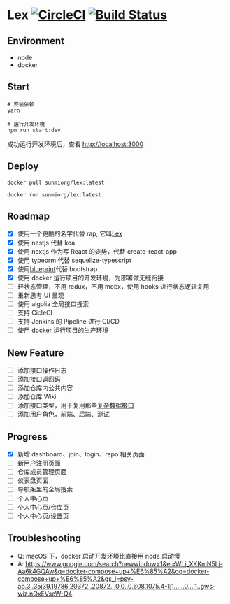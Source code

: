 # Lex [![CircleCI](https://circleci.com/gh/sunmi-web/lex/tree/master.svg?style=svg)](https://circleci.com/gh/sunmi-web/lex/tree/master) [![Build Status](http://jenkins-hlcx.sunmi.com/buildStatus/icon?job=lex%2Fmaster)](http://jenkins-hlcx.sunmi.com/job/lex/job/master/)

## Environment

- node
- docker

## Start

```shell
# 安装依赖
yarn

# 运行开发环境
npm run start:dev
```

成功运行开发环境后，查看 [http://localhost:3000](http://localhost:3000)

## Deploy

```shell
docker pull sunmiorg/lex:latest

docker run sunmiorg/lex:latest
```

## Roadmap

- [x] 使用一个更酷的名字代替 rap, 它叫[Lex](https://zh.wikipedia.org/wiki/%E9%9B%B7%E5%85%8B%E6%96%AF%C2%B7%E8%B7%AF%E7%91%9F)
- [x] 使用 nestjs 代替 koa
- [x] 使用 nextjs 作为写 React 的姿势，代替 create-react-app
- [x] 使用 typeorm 代替 sequelize-typescript
- [x] 使用[blueprint](https://blueprintjs.com/docs/#core)代替 bootstrap
- [x] 使用 docker 运行项目的开发环境，为部署做无缝衔接
- [ ] 轻状态管理，不用 redux，不用 mobx，使用 hooks 进行状态逻辑复用
- [ ] 重新思考 UI 呈现
- [ ] 使用 algolia 全局接口搜索
- [ ] 支持 CicleCI
- [ ] 支持 Jenkins 的 Pipeline 进行 CI/CD
- [ ] 使用 docker 运行项目的生产环境

## New Feature

- [ ] 添加接口操作日志
- [ ] 添加接口返回码
- [ ] 添加仓库内公共内容
- [ ] 添加仓库 Wiki
- [ ] 添加接口类型，用于复用那些[复杂数据接口](https://blueprintjs.com/docs/#core/components/control-group.props)
- [ ] 添加用户角色，前端、后端、测试

## Progress

- [x] 新增 dashboard、join、login、repo 相关页面
- [ ] 新用户注册页面
- [ ] 仓库成员管理页面
- [ ] 仪表盘页面
- [ ] 导航条里的全局搜索
- [ ] 个人中心页
- [ ] 个人中心页/仓库页
- [ ] 个人中心页/设置页

## Troubleshooting

- Q: macOS 下，docker 启动开发环境比直接用 node 启动慢
- A: https://www.google.com/search?newwindow=1&ei=WLj_XKKmN5Lj-Aa6k4GQAw&q=docker-compose+up+%E6%85%A2&oq=docker-compose+up+%E6%85%A2&gs_l=psy-ab.3..35i39.19786.20372..20872...0.0..0.608.1075.4-1j1......0....1..gws-wiz.nQxEVscW-Q4
